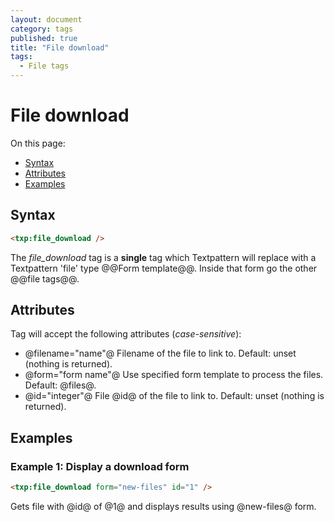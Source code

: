 ```yaml
---
layout: document
category: tags
published: true
title: "File download"
tags:
  - File tags
---
```


# File download

On this page:

* [Syntax](#user-content-syntax)
* [Attributes](#user-content-attributes)
* [Examples](#user-content-examples)

## Syntax

```html
<txp:file_download />
```

The *file_download* tag is a __single__ tag which Textpattern will replace with a Textpattern 'file' type @@Form template@@. Inside that form go the other @@file tags@@.

## Attributes

Tag will accept the following attributes (*case-sensitive*):

* @filename="name"@
Filename of the file to link to.
Default: unset (nothing is returned).
* @form="form name"@
Use specified form template to process the files.
Default: @files@.
* @id="integer"@
File @id@ of the file to link to.
Default: unset (nothing is returned).

## Examples

### Example 1: Display a download form

```html
<txp:file_download form="new-files" id="1" />
```

Gets file with @id@ of @1@ and displays results using @new-files@ form.
